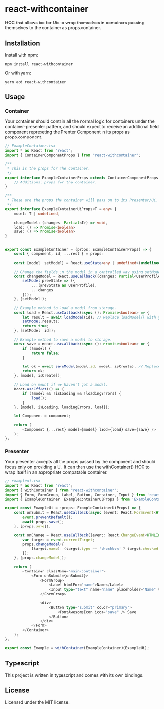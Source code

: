 # react-withcontainer
HOC that allows ioc for Uis to wrap themselves in containers passing themselves to the container as props.container.

## Installation

Install with npm:

```shell
npm install react-withcontainer
```

Or with yarn:

```shell
yarn add react-withcontainer
```

## Usage

### Container

Your container should contain all the normal logic for containers under the container-presenter pattern, and should expect to receive an additional field
component represeting the Prenter Component in its props as props.component.

```ts
// ExampleContainer.tsx
import * as React from "react";
import { ContainerComponentProps } from "react-withcontainer";

/**
 * This is the props for the container.
 */
export interface ExampleContainerProps extends ContainerComponentProps {
    // Additional props for the container.
}

/**
 * These are the props the container will pass on to its Presenter/Ui.
 */
export interface ExampleContainerUiProps<T = any> {
    model: T | undefined,

	changeModel: (changes: Partial<T>) => void,
    load: () => Promise<boolean>
    save: () => Promise<boolean>
}


export const ExampleContainer = (props: ExampleContainerProps) => {
    const { component, id, ...rest } = props;
	
    const [model, setModel] = React.useState<any | undefined>(undefined);

	// Change the fields in the model in a controlled way using setModel.
    const changeModel = React.useCallback((changes: Partial<UserProfile>) => {
        setModel(prevState => ({
            ...(prevState as UserProfile),
            ...changes
        }));
    }, [setModel]);

    // Example method to load a model from storage.
    const load = React.useCallback(async (): Promise<boolean> => {
        let result = await loadModel(id); // Replace loadModel() with your custom loading logic.
        setModel(result);
        return true;
    }, [setModel, id]);

    // Example method to save a model to storage.
    const save = React.useCallback(async (): Promise<boolean> => {
        if (!model) {
            return false;
        }

        let ok = await saveModel(model.id, model, isCreate); // Replace saveModel() with your actual code to save the model to stroage.
        return ok;
    }, [model, isCreate]);

    // Load on mount if we haven't got a model.
    React.useEffect(() => {
        if (!model && !isLoading && !loadingErrors) {
            load();
        }
    }, [model, isLoading, loadingErrors, load]);

    let Component = component;

    return (
        <Component {...rest} model={model} laod={load} save={save} />
    );
};
```

### Presenter

Your presenter accepts all the props passed by the component and should focus only on providing a Ui.  It can then use the withContainer() HOC to wrap itself in
an appropriate compatable container.

```ts
// ExampleUi.tsx
import * as React from "react";
import { withContainer } from "react-withcontainer";
import { Form, FormGroup, Label, Button, Container, Input } from 'reactstrap';
import { ExampleContainer, ExampleContainerUiProps } from 'ExampleContainer'; // This contains the example component from above.

export const ExampleUi = (props: ExampleContainerUiProps) => {
    const onSubmit = React.useCallback(async (event: React.FormEvent<HTMLFormElement>) => {
        event.preventDefault();
        await props.save();
    }, [props.save]);

	const onChange = React.useCallback((event: React.ChangeEvent<HTMLInputElement>) => {
        var target = event.currentTarget;
        props.changeModel({
            [target.name]: (target.type == 'checkbox' ? target.checked : target.value)
        });
    }, [props.changeModel]);

    return (
        <Container className="main-container">
            <Form onSubmit={onSubmit}>
                <FormGroup>
                    <Label htmlFor="name">Name</Label>
                    <Input type="text" name="name" placeholder="Name" value={props.model.name} onChange={onChange}  />
                </FormGroup>

                <div>
                    <Button type="submit" color="primary">
                        <FontAwesomeIcon icon="save" /> Save
                    </Button>
                </div>
            </Form>
        </Container>
    );
};

export const Example = withContainer(ExampleContainer)(ExampleUi);

```

## Typescript

This project is written in typescript and comes with its own bindings.

## License

Licensed under the MIT license.